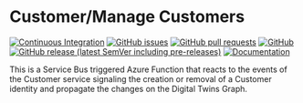 # Customer/Manage Customers
[![Continuous Integration](https://github.com/e-scooter-2077/customer.manage-customers/actions/workflows/ci.yml/badge.svg?event=push)](https://github.com/e-scooter-2077/customer.manage-customers/actions/workflows/ci.yml)
[![GitHub issues](https://img.shields.io/github/issues-raw/e-scooter-2077/customer.manage-customers?style=plastic)](https://github.com/e-scooter-2077/customer.manage-customers/issues)
[![GitHub pull requests](https://img.shields.io/github/issues-pr-raw/e-scooter-2077/customer.manage-customers?style=plastic)](https://github.com/e-scooter-2077/customer.manage-customers/pulls)
[![GitHub](https://img.shields.io/github/license/e-scooter-2077/customer.manage-customers?style=plastic)](/LICENSE)
[![GitHub release (latest SemVer including pre-releases)](https://img.shields.io/github/v/release/e-scooter-2077/customer.manage-customers?include_prereleases&style=plastic)](https://github.com/e-scooter-2077/customer.manage-customers/releases)
[![Documentation](https://img.shields.io/badge/documentation-click%20here-informational?style=plastic)](https://e-scooter-2077.github.io/documentation/implementation/index.html#event-handling)

This is a Service Bus triggered Azure Function that reacts to the events of the Customer service signaling the creation or removal of a Customer identity and propagate the changes on the Digital Twins Graph.
